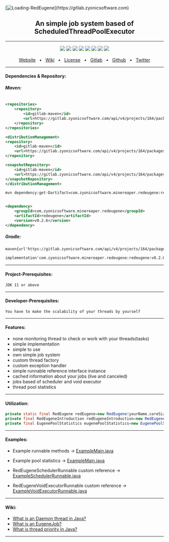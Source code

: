 [![Loading-RedEugene](https://image.sv-studios.net/88ba04b95d70d27e5c570c8ad54c89838.png "https://gitlab.zyonicsoftware.com")](https://gitlab.zyonicsoftware.com)
<div align="center">
  <h2>An simple job system based of ScheduledThreadPoolExecutor</h2>
  <hr />
  <a href="https://gitlab.zyonicsoftware.com/mint9976/redeugene/-/packages"><img src="https://img.shields.io/badge/release-v0.2.6-9cf" /></a>
  <a href="https://github.com/mintUI9976/RedEugene"><img src="https://img.shields.io/github/languages/code-size/mintUI9976/RedEugene?color=orange" /></a>
  <a href="https://github.com/mintUI9976/RedEugene"><img src="https://img.shields.io/tokei/lines/github/mintUI9976/RedEugene?color=yellow" /></a>
  <a href="https://github.com/mintUI9976/RedEugene/blob/master/LICENSE"><img src="https://img.shields.io/github/license/mintUI9976/RedEugene" /></a>
  <a href="https://github.com/mintUI9976/RedEugene/stargazers"><img src="https://img.shields.io/github/stars/mintUI9976/RedEugene?color=ff69b4" /></a>
  <a href=""><img src="https://img.shields.io/github/languages/count/mintUI9976/RedEugene?color=blueviolet" /></a>
  <img src="https://img.shields.io/discord/743171495454441503?label=discord&color=cyan" />
  <img src="https://img.shields.io/badge/opensource-❤-9cf">
  <br />
  <br />
  <a href="https://zyonicsoftware.com">Website</a>
  <span>&nbsp;&nbsp;•&nbsp;&nbsp;</span>
  <a href="https://github.com/mintUI9976/RedEugene/wiki">Wiki</a>
  <span>&nbsp;&nbsp;•&nbsp;&nbsp;</span>
  <a href="https://github.com/mintUI9976/RedEugene/blob/master/LICENSE">License</a>
  <span>&nbsp;&nbsp;•&nbsp;&nbsp;</span>
  <a href="https://gitlab.zyonicsoftware.com">Gitlab</a>
  <span>&nbsp;&nbsp;•&nbsp;&nbsp;</span>
  <a href="https://github.com/Zyonic-Software">Github</a>
  <span>&nbsp;&nbsp;•&nbsp;&nbsp;</span>
  <a href="https://twitter.com/zyonicsoftware">Twitter</a>
  <br />
  <hr />
</div>
<div align="left">
<h4>Dependencies & Repository:</h4>
<h5>Maven:</h5>

````xml

<repositories>
    <repository>
        <id>gitlab-maven</id>
        <url>https://gitlab.zyonicsoftware.com/api/v4/projects/164/packages/maven</url>
    </repository>
</repositories>

<distributionManagement>
<repository>
    <id>gitlab-maven</id>
    <url>https://gitlab.zyonicsoftware.com/api/v4/projects/164/packages/maven</url>
</repository>

<snapshotRepository>
    <id>gitlab-maven</id>
    <url>https://gitlab.zyonicsoftware.com/api/v4/projects/164/packages/maven</url>
</snapshotRepository>
</distributionManagement>
````

````xml
mvn dependency:get-Dartifact=com.zyonicsoftware.minereaper.redeugene:redeugene:v0.2.6
````

````xml

<dependency>
    <groupId>com.zyonicsoftware.minereaper.redeugene</groupId>
    <artifactId>redeugene</artifactId>
    <version>v0.2.6</version>
</dependency>
````

<h5>Gradle:</h5>

````xml
maven{url'https://gitlab.zyonicsoftware.com/api/v4/projects/164/packages/maven'}
````

````xml
implementation'com.zyonicsoftware.minereaper.redeugene:redeugene:v0.2.6'
````

<hr />

<h4>Project-Prerequisites:</h4>

``JDK 11 or above``

<hr />

<h4>Developer-Prerequisites:</h4>

``You have to make the scalability of your threads by yourself``
<hr />

<h4>Features:</h4>

- none monitoring thread to check or work with your threads(tasks)
- simple implementation
- simple to use
- own simple job system
- custom thread factory
- custom exception handler
- simple runnable reference interface instance
- cached information about your jobs (live and canceled)
- jobs based of scheduler and void executor
- thread pool statistics

<hr />
<h4>Utilization:</h4>

````java
private static final RedEugene redEugene=new RedEugene(yourName,coreSize,deamon,priority);
private final RedEugeneIntroduction redEugeneIntroduction=new RedEugeneIntroduction(redEugene);
private final EugenePoolStatistics eugenePoolStatistics=new EugenePoolStatistics(redEugene);
````

<hr />

<h4>Examples:</h4>

- Example runnable methods
  -> [ExampleMain.java](https://github.com/mintUI9976/RedEugene/blob/master/src/main/java/com/zyonicsoftware/minereaper/example/ExampleMain.java)
- Example pool statistics
  -> [ExampleMain.java](https://github.com/mintUI9976/RedEugene/blob/master/src/main/java/com/zyonicsoftware/minereaper/example/ExampleMain.java)

- RedEugeneSchedulerRunnable custom reference
  -> [ExampleSchedulerRunnable.java](https://github.com/mintUI9976/RedEugene/blob/master/src/main/java/com/zyonicsoftware/minereaper/example/ExampleSchedulerRunnable.java)
- RedEugeneVoidExecutorRunnable custom reference
  -> [ExampleVoidExecutorRunnable.java](https://github.com/mintUI9976/RedEugene/blob/master/src/main/java/com/zyonicsoftware/minereaper/example/ExampleVoidExecutorRunnable.java)

<hr />

<h4>Wiki:</h4>

- [What is an Daemon thread in Java?](https://github.com/mintUI9976/RedEugene/wiki/What-is-an-Daemon-thread-in-Java%3F)
- [What is an EugeneJob?](https://github.com/mintUI9976/RedEugene/wiki/What-is-an-EugeneJob%3F)
- [What is thread priority in Java?](https://github.com/mintUI9976/RedEugene/wiki/What-is-thread-priority-in-Java%3F)

<hr />

</div>



